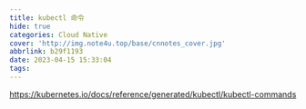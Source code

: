 ```yaml
---
title: kubectl 命令
hide: true
categories: Cloud Native
cover: 'http://img.note4u.top/base/cnnotes_cover.jpg'
abbrlink: b29f1193
date: 2023-04-15 15:33:04
tags:
---
```


https://kubernetes.io/docs/reference/generated/kubectl/kubectl-commands